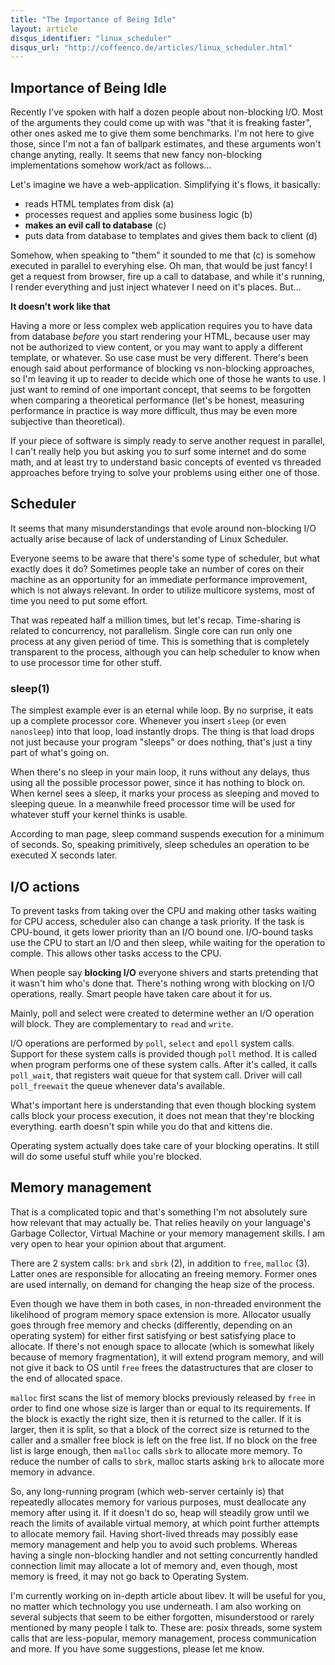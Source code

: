 ```yaml
---
title: "The Importance of Being Idle"
layout: article
disqus_identifier: "linux_scheduler"
disqus_url: "http://coffeenco.de/articles/linux_scheduler.html"
---
```


## Importance of Being Idle

Recently I've spoken with half a dozen people about non-blocking I/O. Most of the arguments they could come up with was "that it is freaking faster", other ones asked me to give them some benchmarks. I'm not here to give those, since I'm not a fan of ballpark estimates, and these arguments won't change anyting, really. It seems that new fancy non-blocking implementations somehow work/act as follows…

Let's imagine we have a web-application. Simplifying it's flows, it basically:

  * reads HTML templates from disk (a)
  * processes request and applies some business logic (b)
  * **makes an evil call to database** (c)
  * puts data from database to templates and gives them back to client (d)

Somehow, when speaking to "them" it sounded to me that (c) is somehow executed in parallel to everyhing else. Oh man, that would be just fancy! I get a request from browser, fire up a call to database, and while it's running, I render everything and just inject whatever I need on it's places. But…

**It doesn't work like that**

Having a more or less complex web application requires you to have data from database *before* you start rendering your HTML, because user may not be authorized to view content, or you may want to apply a different template, or whatever. So use case must be very different. There's been enough said about performance of blocking vs non-blocking approaches, so I'm leaving it up to reader to decide which one of those he wants to use. I just want to remind of one important concept, that seems to be forgotten when comparing a theoretical performance (let's be honest, measuring performance in practice is way more difficult, thus may be even more subjective than theoretical).

If your piece of software is simply ready to serve another request in parallel, I can't really help you but asking you to surf some internet and do some math, and at least try to understand basic concepts of evented vs threaded approaches before trying to solve your problems using either one of those.

## Scheduler

It seems that many misunderstandings that evole around non-blocking I/O actually arise because of lack of understanding of Linux Scheduler.

Everyone seems to be aware that there's some type of scheduler, but what exactly does it do? Sometimes people take an number of cores on their machine as an opportunity for an immediate performance improvement, which is not always relevant. In order to utilize multicore systems, most of time you need to put some effort.

That was repeated half a million times, but let's recap. Time-sharing is related to concurrency, not parallelism. Single core can run only one process at any given period of time. This is something that is completely transparent to the process, although you can help scheduler to know when to use processor time for other stuff.

### sleep(1)

The simplest example ever is an eternal while loop. By no surprise, it eats up a complete processor core. Whenever you insert `sleep` (or even `nanosleep`) into that loop, load instantly drops. The thing is that load drops not just because your program "sleeps" or does nothing, that's just a tiny part of what's going on.

When there's no sleep in your main loop, it runs without any delays, thus using all the possible processor power, since it has nothing to block on. When kernel sees a sleep, it marks your process as sleeping and moved to sleeping queue. In a meanwhile freed processor time will be used for whatever stuff your kernel thinks is usable.

According to man page, sleep command suspends execution for a minimum of seconds. So, speaking primitively, sleep schedules an operation to be executed X seconds later.

## I/O actions

To prevent tasks from taking over the CPU and making other tasks waiting for CPU access, scheduler also can change a task priority. If the task is CPU-bound, it gets lower priority than an I/O bound one. I/O-bound tasks use the CPU to start an I/O and then sleep, while waiting for the operation to comple. This allows other tasks access to the CPU.

When people say **blocking I/O** everyone shivers and starts pretending that it wasn't him who's done that. There's nothing wrong with blocking on I/O operations, really. Smart people have taken care about it for us.

Mainly, poll and select were created to determine wether an I/O operation will block. They are complementary to `read` and `write`.

I/O operations are performed by `poll`, `select` and `epoll` system calls. Support for these system calls is provided though `poll` method. It is called when program performs one of these system calls. After it's called, it calls `poll_wait`, that registers wait queue for that system call. Driver will call `poll_freewait`  the queue whenever data's available.

What's important here is understanding that even though blocking system calls block your process execution, it does not mean that they're blocking everything. earth doesn't spin while you do that and kittens die.

Operating system actually does take care of your blocking operatins. It still will do some useful stuff while you're blocked.

## Memory management

That is a complicated topic and that's something I'm not absolutely sure how relevant that may actually be. That relies heavily on your language's Garbage Collector, Virtual Machine or your memory management skills. I am very open to hear your opinion about that argument.

There are 2 system calls: `brk` and `sbrk` (2), in addition to `free`, `malloc` (3). Latter ones are responsible for allocating an freeing memory. Former ones are used internally, on demand for changing the heap size of the process.

Even though we have them in both cases, in non-threaded environment the likelihood of program memory space extension is more. Allocator usually goes through free memory and checks (differently, depending on an operating system) for either first satisfying or best satisfying place to allocate. If there's not enough space to allocate (which is somewhat likely because of memory fragmentation), it will extend program memory, and will not give it back to OS until `free` frees the datastructures that are closer to the end of allocated space.

`malloc` first scans the list of memory blocks previously released by `free` in order to find one whose size is larger than or equal to its requirements. If the block is exactly the right size, then it is returned to the caller. If it is larger, then it is split, so that a block of the correct size is returned to the caller and a smaller free block is left on the free list. If no block on the free list is large enough, then `malloc` calls `sbrk` to allocate more memory. To reduce the number of calls to `sbrk`, malloc starts asking `brk` to allocate more memory in advance.

So, any long-running program (which web-server certainly is) that repeatedly allocates memory for various purposes, must deallocate any memory after using it. If it doesn't do so, heap will steadily grow until we reach the limits of available virtual memory, at which point further attempts to allocate memory fail. Having short-lived threads may possibly ease memory management and help you to avoid such problems. Whereas having a single non-blocking handler and not setting concurrently handled connection limit may allocate a lot of memory and, even though, most memory is freed, it may not go back to Operating System.

I'm currently working on in-depth article about libev. It will be useful for you, no matter which technology you use underneath. I am also working on several subjects that seem to be either forgotten, misunderstood or rarely mentioned by many people I talk to. These are: posix threads, some system calls that are less-popular, memory management, process communication and more. If you have some suggestions, please let me know.
